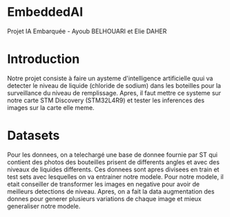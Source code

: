 # EmbeddedAI
Projet IA Embarquée - Ayoub BELHOUARI et Elie DAHER

# Introduction
Notre projet consiste à faire un aysteme d'intelligence artificielle quui va detecter le niveau de liquide (chloride de sodium) dans les boteilles pour la surveillance du niveau de remplissage.
Apres, il faut mettre ce systeme sur notre carte STM Discovery (STM32L4R9) et tester les inferences des images sur la carte elle meme.

# Datasets
Pour les donnees, on a telechargé une base de donnee fournie par ST qui contient des photos des bouteilles prisent de differents angles et avec des niveaux de liquides differents.
Ces donnees sont apres divisees en train et test sets avec lesquelles on va entrainer notre modele.
Pour notre modele, il etait conseiller de transformer les images en negative pour avoir de meilleurs detections de niveau.
Apres, on a fait la data augmentation des donnes pour generer plusieurs variations de chaque image et mieux generaliser notre modele.

